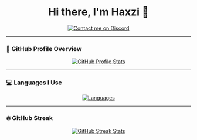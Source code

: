 <h1 align="center">Hi there, I'm Haxzi 👋</h1>

<p align="center">
  <a href="https://discord.com/users/123456789012345678" target="_blank">
    <img src="https://img.shields.io/badge/Discord-Contact%20me-5865F2?logo=discord&logoColor=white&style=for-the-badge" alt="Contact me on Discord">
  </a>
</p>

---

### 🧠 GitHub Profile Overview

<p align="center">
  <a href="https://github.com/HaxseuszDD">
    <img src="https://github-widgetbox.vercel.app/api/profile?username=HaxseuszDD&data=followers,repositories,stars,commits&theme=darkmode" alt="GitHub Profile Stats">
  </a>
</p>

---

### 💻 Languages I Use

<p align="center">
  <a href="https://github.com/HaxseuszDD">
    <img src="https://github-widgetbox.vercel.app/api/skills?languages=python,js,cpp,csharp&includeNames=true&theme=darkmode" alt="Languages">
  </a>
</p>

---

### 🔥 GitHub Streak

<p align="center">
  <a href="https://git.io/streak-stats">
    <img src="https://github-readme-streak-stats.herokuapp.com?user=HaxseuszDD&theme=iceberg" alt="GitHub Streak Stats">
  </a>
</p>

<!--
**HaxseuszDD/HaxseuszDD** is a ✨ _special_ ✨ repository because its `README.md` (this file) appears on your GitHub profile.

Here are some ideas to get you started:

- 🔭 I’m currently working on ...
- 🌱 I’m currently learning ...
- 👯 I’m looking to collaborate on ...
- 🤔 I’m looking for help with ...
- 💬 Ask me about ...
- 📫 How to reach me: ...
- 😄 Pronouns: ...
- ⚡ Fun fact: ...
-->
